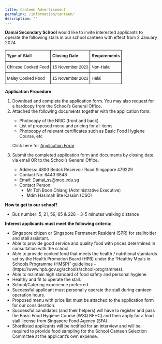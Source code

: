 ```yaml
---
title: Canteen Advertisement
permalink: /information/canteen/
description: ""
---
```

<style type="text/css">
.tg  {border-collapse:collapse;border-spacing:0;}
.tg td{border-color:black;border-style:solid;border-width:1px;font-family:Arial, sans-serif;font-size:14px;
  overflow:hidden;padding:10px 5px;word-break:normal;}
.tg th{border-color:black;border-style:solid;border-width:1px;font-family:Arial, sans-serif;font-size:14px;
  font-weight:normal;overflow:hidden;padding:10px 5px;word-break:normal;}
.tg .tg-cly1{text-align:left;vertical-align:middle}
.tg .tg-yla0{font-weight:bold;text-align:left;vertical-align:middle}
.tg .tg-pqll{color:#FAA156;text-align:left;vertical-align:top}
</style>

<p><b>Damai Secondary School</b> would like to invite interested applicants to operate the following stalls in our school canteen with effect from 2 January 2024.</p>

<table class="tg">
<thead>
	<tr>
		<th class="tg-yla0"><span style="color:inherit;background-color:transparent">Type of Stall </span></th>
		<th class="tg-yla0"><span style="color:inherit;background-color:transparent">Closing Date </span></th>
			<th class="tg-yla0"><span style="color:inherit;background-color:transparent">Requirements </span></th>
	</tr>
	</thead>
	<tbody>
	<tr>
		<td class="tg-cly1">Chinese Cooked Food</td>
		<td class="tg-cly1">15 November 2023</td>
			<td class="tg-cly1">Non-Halal</td>
	</tr>
	<tr>
		<td class="tg-cly1">Malay Cooked Food</td>
		<td class="tg-cly1">15 November 2023</td>
			<td class="tg-cly1">Halal</td>
	</tr>
	</tbody>
</table>

<p>
<b>Application Procedure</b>
</p>
<ol>
<li>Download and complete the application form. You may also request for a hardcopy from the School’s General Office.
	</li><li>Attached the following documents together with the application form:</li>
<ul>
<li>Photocopy of the NRIC (front and back)
</li><li>List of proposed menu and pricing for all items
</li><li>Photocopy of relevant certificates such as Basic Food Hygiene Course, etc
	</li></ul>
	<p>
Click here for <a target="_blank" href="https://drive.google.com/file/d/13IZ7aNbwDa5VRxDpbTrRRxUG7ZKuKx1f/view?usp=sharing">Application Form</a></p>

<li>Submit the completed application form and documents by closing date via email OR to the School’s General Office.</li>

<ul><li>Address: 4800 Bedok Reservoir Road Singapore 479229

</li><li>Contact No: 6443 6848

</li><li>Email: <a href="mailto:Damai_ss@moe.edu.sg">Damai_ss@moe.edu.sg</a>

</li><li>Contact Person: &nbsp;&nbsp;&nbsp;<ul> <li>Mr Toh Boon Chiang (Administrative Executive)

</li><li>Mdm Hasimah Bte Kassim (CSO)
</li></ul>
	</li></ul>
</ol>
<p></p>
<p>
	<b>How to get to our school?</b>
	</p><ul>
		<li>Bus number: 5, 21, 59, 65 &amp; 228 – 3-5 minutes walking distance
			</li></ul>
	<p>
	<b>Interest applicants must meet the following criteria:</b>
	</p><ul>
		<li>Singapore citizen or Singapore Permanent Resident (SPR) for stallholder and stall assistant.
</li><li>Able to provide good service and quality food with prices determined in consultation with the school.
</li><li>Able to provide cooked food that meets the health / nutritional standards set by the Health Promotion Board (HPB) under the “Healthy Meals in Schools Programme (HMSP)” guidelines –(https://www.hpb.gov.sg/schools/school-programmes).
</li><li>Able to maintain high standard of food safety and personal hygiene.
</li><li>Healthy and fit to operate the stall.
</li><li>School/Catering experience preferred.
</li><li>Successful applicant must personally operate the stall during canteen operation hours.
</li><li>Proposed menu with price list must be attached to the application form for our consideration.
</li><li>Successful candidates (and their helpers) will have to register and pass the Basic Food Hygiene Course (WSQ BFHC) and then apply for a food stall license from Singapore Food Agency (SFA).
</li><li>Shortlisted applicants will be notified for an interview and will be required to provide food sampling for the School Canteen Selection Committee at the applicant’s own expense.
			</li></ul>